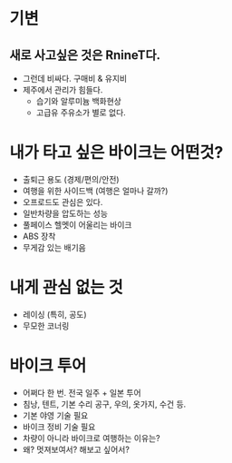 # 기변

## 새로 사고싶은 것은 RnineT다.

* 그런데 비싸다. 구매비 & 유지비
* 제주에서 관리가 힘들다.
  * 습기와 알루미늄 백화현상
  * 고급유 주유소가 별로 없다.

# 내가 타고 싶은 바이크는 어떤것?

* 출퇴근 용도 (경제/편의/안전)
* 여행을 위한 사이드백 (여행은 얼마나 갈까?)
* 오프로드도 관심은 있다.
* 일반차량을 압도하는 성능
* 풀페이스 헬멧이 어울리는 바이크
* ABS 장착
* 무게감 있는 배기음

# 내게 관심 없는 것

* 레이싱 (특히, 공도)
* 무모한 코너링

# 바이크 투어

* 어쩌다 한 번. 전국 일주 + 일본 투어
* 침낭, 텐트, 기본 수리 공구, 우의, 옷가지, 수건 등.
* 기본 야영 기술 필요
* 바이크 정비 기술 필요
* 차량이 아니라 바이크로 여행하는 이유는?
* 왜? 멋져보여서? 해보고 싶어서?

